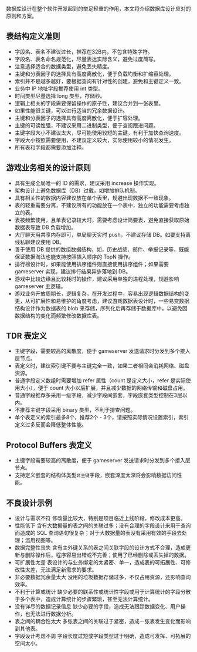 
数据库设计在整个软件开发起到的举足轻重的作用，本文将介绍数据库设计应对的原则和方案。

## 表结构定义准则
- 字段名、表名不建议过长，推荐在32B内，不包含特殊字符。
- 字段名、表名命名规范化，尽量表达实际含义，避免过度简写。
- 注意选择适合的数据类型，避免丢失精度。
- 主键和分表因子的选择具有高度离散化，便于负载均衡和扩缩容处理。
- 索引并不是越多越好，要根据查询有针对性的创建，避免和主键定义一致。
- 业务中 IP 地址字段推荐使用 int 类型。
- 时间类型尽量选择 long 类型，存储秒。
- 逻辑上相关的字段需要保留操作的原子性，建议合并到一张表里。
- 如果性能很关键，可以进行适当的冗余数据设计。
- 主键和分表因子的选择具有高度离散化，便于扩容处理。
- 主键的可读性强，不建议采用二进制类型，便于查阅跟进问题。
- 主键字段大小不建议太大，尽可能使用较短的主键，有利于加快查询速度。
- 字段大小按照需要使用，不建议定义较大，实际使用较小的情况发生。
- 所有表和字段都需要添加注释。

## 游戏业务相关的设计原则
- 具有生成全局唯一的 ID 的需求，建议采用 increase 操作实现。
- 架构设计上避免数据库（DB）过载，如增加排队机制。
- 具有相关性的数据内容建议放在单个表里，规避出现数据不一致现象。
- 表的轻重需要分离，不建议所有的功能放在一个表中，独立的功能需要考虑独立的表。
- 表被频繁使用，且单表记录较大时，需要考虑设计简要表，避免直接获取原始数据表导致 DB 负载增加。
- 大厅聊天用共享内存即可，单局聊天实时 push，不建议存储 DB。如要支持离线私聊建议使用 DB。
- 善于使用 DB 提供的数组数据结构，如，历史战绩、邮件、举报记录等，既能保证数据淘汰也能支持按照插入顺序的 TopN 操作。
- 排行榜设计时，如果能使用排序组件则直接使用排序组件；如果需要 gameserver 实现，建议排行结果异步落地到 DB。
- 游戏中比较边缘且比较耗时的操作，建议采用单独的进程处理，规避影响 gameserver 主逻辑。
- 游戏业务开放周期长，逻辑复杂，在开发过程中，容易出现逻辑数据结构的变更，从可扩展性和易维护的角度考虑，建议游戏数据表设计时，一些易变数据结构设计作为数据表的 blob 来存储，序列化后再存储于数据库中，以避免因数据结构的变化而频繁修改数据库表。

## TDR 表定义
- 主键字段，需要较高的离散度，便于 gameserver 发送请求时分发到多个接入层节点。
- 表定义时，建议索引键不要与主键完全一致，如果二者相同会消耗网络、磁盘资源。
- 普通字段定义数组时需要增加 refer 属性（count 是定义大小，refer 是实际使用大小），便于 count 大小以后扩展，并且减少数据的网络传输和磁盘占用。
- 普通字段推荐多采用一级字段，减少字段间嵌套，字段嵌套类型控制在3层以内。
- 不推荐主键字段采用 binary 类型，不利于排查问题。
- 单个表定义的索引最多8个，推荐2个 - 3个，请按照实际情况设置索引，索引定义过多反而会降低整体性能。

## Protocol Buffers 表定义
- 主键字段需要较高的离散度，便于 gameserver 发送请求时分发到多个接入层节点。
- 支持定义嵌套的结构体类型`非主键`字段，嵌套深度太深将会影响数据访问性能。

## 不良设计示例
- 设计与需求不符
修改量比较大，特别是项目临近上线阶段，修改成本更高。
- 性能低下
含有大数据量的表之间的关联过多；没有合理的字段设计来用于查询而造成的 SQL 查询语句很复杂；对于大数据量的表没有采用有效的手段去处理；滥用视图等。
- 数据完整性丧失
含有主外键关系的表之间关联字段的设计方式不合理，造成更新与删除操作后，程序容易出错或不完善；使用了已经删除或丢失掉的数据。
- 可扩展性太差
表设计的与业务绑定的太紧密、单一，造成表的可拓展性、可修改性太差，无法满足新需求的要求。
- 非必要数据冗余量太大
没用的垃圾数据存储过多，不仅占用资源，还影响查询效率。
- 不利于计算或统计
缺少必要的联系性或统计性字段或用于计算统计的字段分散于多个表中，造成计算统计的步骤繁琐，甚至无法计算统计。
- 没有详尽的数据记录信息
缺少必要的字段，造成无法跟踪数据变化、用户操作，也无法进行数据分析。
- 表之间的耦合性太大
多张表之间的关联过于紧密，造成一张表发生变化而影响到其他表。
- 字段设计考虑不周
字段长度过短或字段类型过于明确，造成可发挥、可拓展的空间太小。



